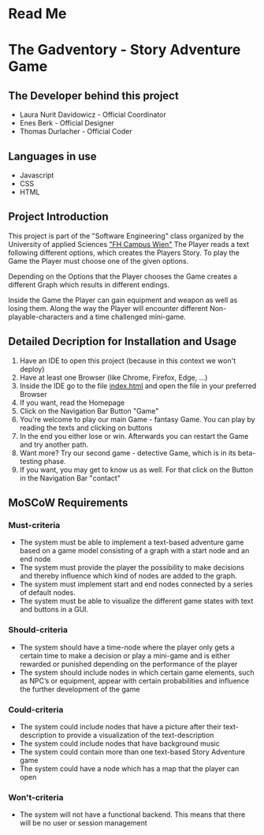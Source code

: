# Read Me

# The Gadventory - Story Adventure Game

## The Developer behind this project

- Laura Nurit Davidowicz - Official Coordinator
- Enes Berk - Official Designer
- Thomas Durlacher - Official Coder

## Languages in use

- Javascript
- CSS
- HTML

## Project Introduction

This project is part of the "Software Engineering" class organized by the University of applied
Sciences ["FH Campus Wien"](https://www.fh-campuswien.ac.at/)
The Player reads a text following different options, which creates the Players Story. To play the Game the Player must
choose
one of the given options.

Depending on the Options that the Player chooses the Game creates a different Graph which results in different endings.

Inside the Game the Player can gain equipment and weapon as well as losing them.
Along the way the Player will encounter different Non-playable-characters and a time challenged mini-game.

## Detailed Decription for Installation and Usage

1. Have an IDE to open this project (because in this context we won't deploy)
2. Have at least one Browser (like Chrome, Firefox, Edge, ...)
3. Inside the IDE go to the file [index.html](index.html) and open the file in your preferred Browser
4. If you want, read the Homepage
5. Click on the Navigation Bar Button "Game"
6. You're welcome to play our main Game - fantasy Game. You can play by reading the texts and clicking on buttons
7. In the end you either lose or win. Afterwards you can restart the Game and try another path.
8. Want more? Try our second game - detective Game, which is in its beta-testing phase.
9. If you want, you may get to know us as well. For that click on the Button in the Navigation Bar "contact"

## MoSCoW Requirements

### Must-criteria

- The system must be able to implement a text-based adventure game based
  on a game model consisting of a graph with a start node and an end node
- The system must provide the player the possibility to make decisions and
  thereby influence which kind of nodes are added to the graph.
- The system must implement start and end nodes connected by a series of
  default nodes.
- The system must be able to visualize the different game states with text and
  buttons in a GUI.

### Should-criteria

- The system should have a time-node where the player only gets a certain time
  to make a decision or play a mini-game and is either rewarded or punished
  depending on the performance of the player
- The system should include nodes in which certain game elements, such as
  NPC’s or equipment, appear with certain probabilities and influence the further
  development of the game

### Could-criteria

- The system could include nodes that have a picture after their text-description
  to provide a visualization of the text-description
- The system could include nodes that have background music
- The system could contain more than one text-based Story Adventure game
- The system could have a node which has a map that the player can open

### Won't-criteria

- The system will not have a functional backend. This means that there will be
  no user or session management
